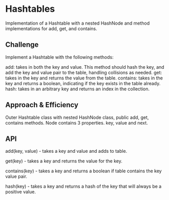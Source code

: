 # Hashtables
Implementation of a Hashtable with a nested HashNode and method implementations for add, get, and contains.

## Challenge
Implement a Hashtable with the following methods:

add: takes in both the key and value. This method should hash the key, and add the key and value pair to the table, handling collisions as needed.
get: takes in the key and returns the value from the table.
contains: takes in the key and returns a boolean, indicating if the key exists in the table already.
hash: takes in an arbitrary key and returns an index in the collection.

## Approach & Efficiency
Outer Hashtable class with nested HashNode class, public add, get, contains methods. Node contains 3 properties. key, value and next.

## API
add(key, value) - takes a key and value and adds to table.

get(key) - takes a key and returns the value for the key.

contains(key) - takes a key and returns a boolean if table contains the key value pair.

hash(key) - takes a key and returns a hash of the key that will always be a positive value.